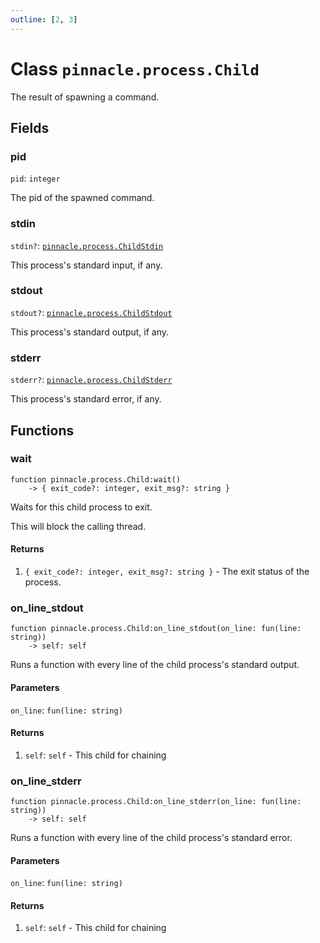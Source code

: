 ```yaml
---
outline: [2, 3]
---
```


# Class `pinnacle.process.Child`


The result of spawning a command.

## Fields

### pid

`pid`: <code>integer</code>

The pid of the spawned command.

### stdin <Badge type="danger" text="nullable" />

`stdin?`: <code><a href="/lua-reference/0.1.0-alpha.1/classes/pinnacle.process.ChildStdin">pinnacle.process.ChildStdin</a></code>

This process's standard input, if any.

### stdout <Badge type="danger" text="nullable" />

`stdout?`: <code><a href="/lua-reference/0.1.0-alpha.1/classes/pinnacle.process.ChildStdout">pinnacle.process.ChildStdout</a></code>

This process's standard output, if any.

### stderr <Badge type="danger" text="nullable" />

`stderr?`: <code><a href="/lua-reference/0.1.0-alpha.1/classes/pinnacle.process.ChildStderr">pinnacle.process.ChildStderr</a></code>

This process's standard error, if any.


## Functions

### <Badge type="method" text="method" /> wait

<div class="language-lua"><pre><code>function pinnacle.process.Child:wait()
    -> { exit_code?: integer, exit_msg?: string }</code></pre></div>

Waits for this child process to exit.

This will block the calling thread.




#### Returns

1. <code>{ exit_code?: integer, exit_msg?: string }</code> - The exit status of the process.




### <Badge type="method" text="method" /> on_line_stdout

<div class="language-lua"><pre><code>function pinnacle.process.Child:on_line_stdout(on_line: fun(line: string))
    -> self: self</code></pre></div>

Runs a function with every line of the child process's standard output.



#### Parameters

`on_line`: <code>fun(line: string)</code>



#### Returns

1. `self`: <code>self</code> - This child for chaining




### <Badge type="method" text="method" /> on_line_stderr

<div class="language-lua"><pre><code>function pinnacle.process.Child:on_line_stderr(on_line: fun(line: string))
    -> self: self</code></pre></div>

Runs a function with every line of the child process's standard error.



#### Parameters

`on_line`: <code>fun(line: string)</code>



#### Returns

1. `self`: <code>self</code> - This child for chaining




